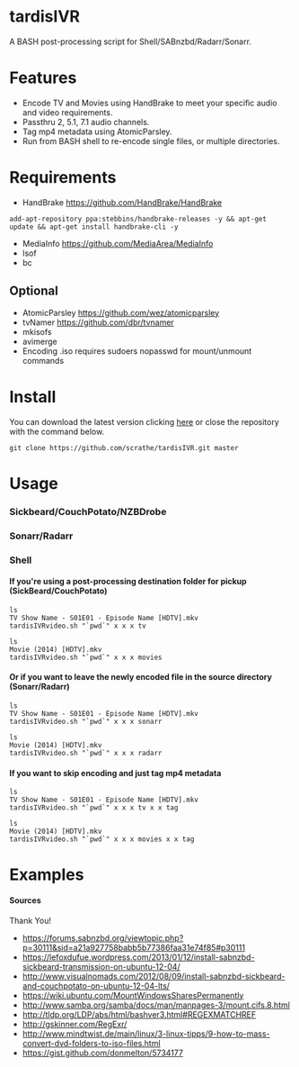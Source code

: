 # tardisIVR
A BASH post-processing script for Shell/SABnzbd/Radarr/Sonarr.

# Features
* Encode TV and Movies using HandBrake to meet your specific audio and video requirements.
* Passthru 2, 5.1, 7.1 audio channels.
* Tag mp4 metadata using AtomicParsley.
* Run from BASH shell to re-encode single files, or multiple directories.

# Requirements
* HandBrake https://github.com/HandBrake/HandBrake
```
add-apt-repository ppa:stebbins/handbrake-releases -y && apt-get update && apt-get install handbrake-cli -y
```
* MediaInfo https://github.com/MediaArea/MediaInfo
* lsof
* bc

## Optional
* AtomicParsley https://github.com/wez/atomicparsley
* tvNamer https://github.com/dbr/tvnamer
* mkisofs
* avimerge
* Encoding .iso requires sudoers nopasswd for mount/unmount commands

# Install
You can download the latest version clicking [here](https://github.com/scrathe/tardisIVR/archive/master.zip) or close the repository with the command below.
```
git clone https://github.com/scrathe/tardisIVR.git master
```

# Usage
### Sickbeard/CouchPotato/NZBDrobe
### Sonarr/Radarr
### Shell
#### If you're using a post-processing destination folder for pickup (SickBeard/CouchPotato)
```
ls
TV Show Name - S01E01 - Episode Name [HDTV].mkv
tardisIVRvideo.sh "`pwd`" x x x tv
```
```
ls
Movie (2014) [HDTV].mkv
tardisIVRvideo.sh "`pwd`" x x x movies
```
#### Or if you want to leave the newly encoded file in the source directory (Sonarr/Radarr)
```
ls
TV Show Name - S01E01 - Episode Name [HDTV].mkv
tardisIVRvideo.sh "`pwd`" x x x sonarr
```
```
ls
Movie (2014) [HDTV].mkv
tardisIVRvideo.sh "`pwd`" x x x radarr
```
#### If you want to skip encoding and just tag mp4 metadata
```
ls
TV Show Name - S01E01 - Episode Name [HDTV].mkv
tardisIVRvideo.sh "`pwd`" x x x tv x x tag
```
```
ls
Movie (2014) [HDTV].mkv
tardisIVRvideo.sh "`pwd`" x x x movies x x tag
```



# Examples

#### Sources
Thank You!
* https://forums.sabnzbd.org/viewtopic.php?p=30111&sid=a21a927758babb5b77386faa31e74f85#p30111
* https://lefoxdufue.wordpress.com/2013/01/12/install-sabnzbd-sickbeard-transmission-on-ubuntu-12-04/
* http://www.visualnomads.com/2012/08/09/install-sabnzbd-sickbeard-and-couchpotato-on-ubuntu-12-04-lts/
* https://wiki.ubuntu.com/MountWindowsSharesPermanently
* http://www.samba.org/samba/docs/man/manpages-3/mount.cifs.8.html
* http://tldp.org/LDP/abs/html/bashver3.html#REGEXMATCHREF
* http://gskinner.com/RegExr/
* http://www.mindtwist.de/main/linux/3-linux-tipps/9-how-to-mass-convert-dvd-folders-to-iso-files.html
* https://gist.github.com/donmelton/5734177
